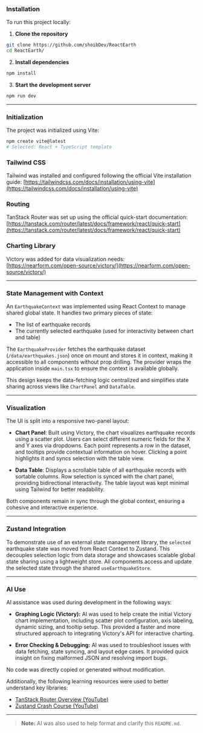 ### Installation

To run this project locally:

1. **Clone the repository**

```bash
git clone https://github.com/shoibDev/ReactEarth
cd ReactEarth/
```

2. **Install dependencies**

```bash
npm install
```

3. **Start the development server**

```bash
npm run dev
```

---

### Initialization

The project was initialized using Vite:

```bash
npm create vite@latest
# Selected: React + TypeScript template
```

### Tailwind CSS

Tailwind was installed and configured following the official Vite installation guide:
[https://tailwindcss.com/docs/installation/using-vite](https://tailwindcss.com/docs/installation/using-vite)

### Routing

TanStack Router was set up using the official quick-start documentation:
[https://tanstack.com/router/latest/docs/framework/react/quick-start](https://tanstack.com/router/latest/docs/framework/react/quick-start)

### Charting Library

Victory was added for data visualization needs:
[https://nearform.com/open-source/victory/](https://nearform.com/open-source/victory/)

---

### State Management with Context

An `EarthquakeContext` was implemented using React Context to manage shared global state. It handles two primary pieces of state:

* The list of earthquake records
* The currently selected earthquake (used for interactivity between chart and table)

The `EarthquakeProvider` fetches the earthquake dataset (`/data/earthquakes.json`) once on mount and stores it in context, making it accessible to all components without prop drilling. The provider wraps the application inside `main.tsx` to ensure the context is available globally.

This design keeps the data-fetching logic centralized and simplifies state sharing across views like `ChartPanel` and `DataTable`.

---

### Visualization

The UI is split into a responsive two-panel layout:

* **Chart Panel**: Built using Victory, the chart visualizes earthquake records using a scatter plot. Users can select different numeric fields for the X and Y axes via dropdowns. Each point represents a row in the dataset, and tooltips provide contextual information on hover. Clicking a point highlights it and syncs selection with the table view.

* **Data Table**: Displays a scrollable table of all earthquake records with sortable columns. Row selection is synced with the chart panel, providing bidirectional interactivity. The table layout was kept minimal using Tailwind for better readability.

Both components remain in sync through the global context, ensuring a cohesive and interactive experience.

---

### Zustand Integration

To demonstrate use of an external state management library, the `selected` earthquake state was moved from React Context to Zustand. 
This decouples selection logic from data storage and showcases scalable global state sharing using a lightweight store. 
All components access and update the selected state through the shared `useEarthquakeStore`.

---

### AI Use

AI assistance was used during development in the following ways:

* **Graphing Logic (Victory):** AI was used to help create the initial Victory chart implementation, including scatter plot configuration, axis labeling, dynamic sizing, and tooltip setup. This provided a faster and more structured approach to integrating Victory's API for interactive charting.

* **Error Checking & Debugging:** AI was used to troubleshoot issues with data fetching, state syncing, and layout edge cases. It provided quick insight on fixing malformed JSON and resolving import bugs.

No code was directly copied or generated without modification.

Additionally, the following learning resources were used to better understand key libraries:

* [TanStack Router Overview (YouTube)](https://www.youtube.com/watch?v=KcKkwF55Pes)
* [Zustand Crash Course (YouTube)](https://www.youtube.com/watch?v=_ngCLZ5Iz-0)

---
> **Note:** AI was also used to help format and clarify this `README.md`.
